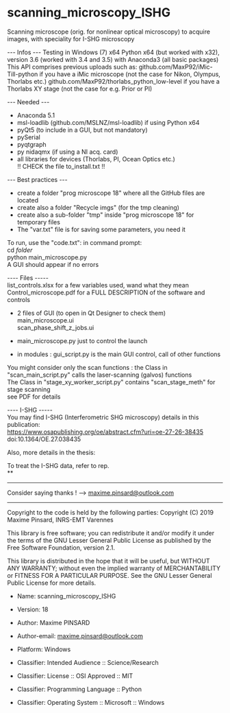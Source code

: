 # scanning_microscopy_ISHG
Scanning microscope (orig. for nonlinear optical microscopy) to acquire images, with speciality for I-SHG microscopy

--- Infos ---
Testing in Windows (7) x64
Python x64 (but worked with x32), version 3.6 (worked with 3.4 and 3.5)
with Anaconda3 (all basic packages)
This API comprises previous uploads such as:
github.com/MaxP92/iMic-Till-python if you have a iMic microscope (not the case for Nikon, Olympus, Thorlabs etc.)
github.com/MaxP92/thorlabs_python_low-level if you have a Thorlabs XY stage (not the case for e.g. Prior or PI)

--- Needed ---
- Anaconda 5.1
- msl-loadlib (github.com/MSLNZ/msl-loadlib) if using Python x64
- pyQt5 (to include in a GUI, but not mandatory)
- pySerial
- pyqtgraph
- py nidaqmx (if using a NI acq. card)
- all libraries for devices (Thorlabs, PI, Ocean Optics etc.)  
 !! CHECK the file to_install.txt !!

--- Best practices --- 
- create a folder "prog microscope 18" where all the GitHub files are located
- create also a folder "Recycle imgs" (for the tmp cleaning)
- create also a sub-folder "tmp" inside "prog microscope 18" for temporary files
- The "var.txt" file is for saving some parameters, you need it

To run, use the "code.txt": in command prompt:  
cd *folder*   
python main_microscope.py  
A GUI should appear if no errors  

---- Files -----  
list_controls.xlsx for a few variables used, wand what they mean  
Control_microscope.pdf for a FULL DESCRIPTION of the software and controls  

- 2 files of GUI (to open in Qt Designer to check them)  
main_microscope.ui  
scan_phase_shift_z_jobs.ui  

- main_microscope.py just to control the launch  
- in modules : gui_script.py is the main GUI control, call of other functions  

You might consider only the scan functions : the Class in "scan_main_script.py" calls the laser-scanning (galvos) functions  
The Class in "stage_xy_worker_script.py" contains "scan_stage_meth" for stage scanning  
see PDF for details  

---- I-SHG -----  
You may find I-SHG (Interferometric SHG microscopy) details in this publication:   
https://www.osapublishing.org/oe/abstract.cfm?uri=oe-27-26-38435  
doi:10.1364/OE.27.038435  

Also, more details in the thesis:   

To treat the I-SHG data, refer to rep.   
**

-----------------
 
Consider saying thanks ! --> maxime.pinsard@outlook.com


--------------------------
Copyright to the code is held by the following parties:
Copyright (C) 2019 Maxime Pinsard, INRS-EMT Varennes

This library is free software; you can redistribute it and/or
modify it under the terms of the GNU Lesser General Public
License as published by the Free Software Foundation, version 2.1.

This library is distributed in the hope that it will be useful,
but WITHOUT ANY WARRANTY; without even the implied warranty of
MERCHANTABILITY or FITNESS FOR A PARTICULAR PURPOSE.  See the GNU
Lesser General Public License for more details.

- Name: scanning_microscopy_ISHG
- Version: 18
- Author: Maxime PINSARD
- Author-email: maxime.pinsard@outlook.com
        
- Platform: Windows
- Classifier: Intended Audience :: Science/Research
- Classifier: License :: OSI Approved :: MIT
- Classifier: Programming Language :: Python
- Classifier: Operating System :: Microsoft :: Windows
